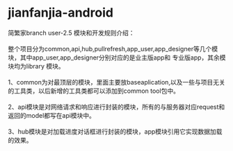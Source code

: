 # jianfanjia-android
简繁家branch user-2.5 模块和开发规则介绍：</br>
</br>
整个项目分为common,api,hub,pullrefresh,app_user,app_designer等几个模块，其中app_user,app_designer分别对应的是业主版app和
专业版app，其余模块均为library 模块。</br>
</br>
1、common为对最顶层的模块，里面主要放baseaplication,以及一些与项目无关的工具类，以后新增的工具类都可以添加到common tool包中。</br>
</br>
2、api模块是对网络请求和响应进行封装的模块，所有的与服务器对应request和返回的model都写在api模块中。</br>
</br>
3、hub模块是对加载进度对话框进行封装的模块，app模块引用它实现数据加载的效果。
